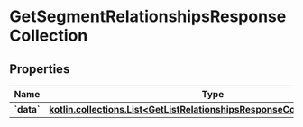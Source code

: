 
# GetSegmentRelationshipsResponseCollection

## Properties
| Name | Type | Description | Notes |
| ------------ | ------------- | ------------- | ------------- |
| **&#x60;data&#x60;** | [**kotlin.collections.List&lt;GetListRelationshipsResponseCollectionDataInner&gt;**](GetListRelationshipsResponseCollectionDataInner.md) |  |  |



